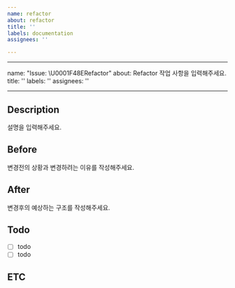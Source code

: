 ```yaml
---
name: refactor
about: refactor
title: ''
labels: documentation
assignees: ''

---
```


---
name: "Issue: \U0001F48ERefactor"
about: Refactor 작업 사항을 입력해주세요.
title: ''
labels: ''
assignees: ''

---

## Description

설명을 입력해주세요.

## Before

변경전의 상황과 변경하려는 이유를 작성해주세요.

## After

변경후의 예상하는 구조를 작성해주세요.

## Todo

- [ ] todo
- [ ] todo

## ETC
